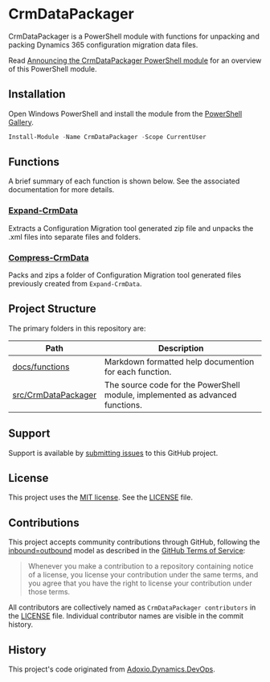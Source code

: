 # CrmDataPackager

CrmDataPackager is a PowerShell module with functions for unpacking and packing Dynamics 365 configuration migration data files.

Read [Announcing the CrmDataPackager PowerShell module](https://alanmervitz.com/2020/12/20/announcing-crmdatapackager-powershell-module/) for an overview of this PowerShell module.

## Installation

Open Windows PowerShell and install the module from the [PowerShell Gallery](https://www.powershellgallery.com/packages/CrmDataPackager/).
```PowerShell
Install-Module -Name CrmDataPackager -Scope CurrentUser
```

## Functions

A brief summary of each function is shown below. See the associated documentation for more details.
### [Expand-CrmData](/docs/functions/Expand-CrmData.md)

Extracts a Configuration Migration tool generated zip file and unpacks the .xml files into separate files and folders.

### [Compress-CrmData](/docs/functions/Compress-CrmData.md)

Packs and zips a folder of Configuration Migration tool generated files previously created from `Expand-CrmData`.

## Project Structure

The primary folders in this repository are:

Path | Description
-----|-------------|
[docs/functions](/docs/functions) | Markdown formatted help documention for each function.
[src/CrmDataPackager](/src/CrmDataPackager) | The source code for the PowerShell module, implemented as advanced functions.

## Support

Support is available by [submitting issues](https://github.com/amervitz/CrmDataPackager/issues) to this GitHub project.

## License

This project uses the [MIT license](https://opensource.org/licenses/MIT). See the [LICENSE](LICENSE) file. 

## Contributions

This project accepts community contributions through GitHub, following the [inbound=outbound](https://opensource.guide/legal/#does-my-project-need-an-additional-contributor-agreement) model as described in the [GitHub Terms of Service](https://help.github.com/articles/github-terms-of-service/#6-contributions-under-repository-license):
> Whenever you make a contribution to a repository containing notice of a license, you license your contribution under the same terms, and you agree that you have the right to license your contribution under those terms.

All contributors are collectively named as `CrmDataPackager contributors` in the [LICENSE](LICENSE) file. Individual contributor names are visible in the commit history.

## History

This project's code originated from [Adoxio.Dynamics.DevOps](https://github.com/Adoxio/Adoxio.Dynamics.DevOps).
